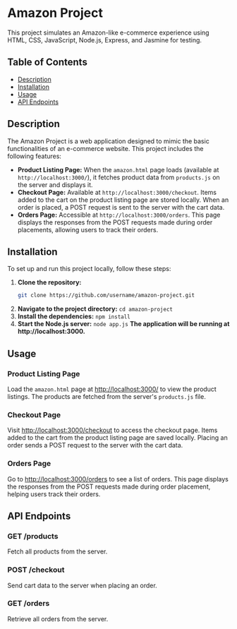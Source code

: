 # Amazon Project

This project simulates an Amazon-like e-commerce experience using HTML, CSS, JavaScript, Node.js, Express, and Jasmine for testing.

## Table of Contents
- [Description](#description)
- [Installation](#installation)
- [Usage](#usage)
- [API Endpoints](#api-endpoints)

## Description

The Amazon Project is a web application designed to mimic the basic functionalities of an e-commerce website. This project includes the following features:

- **Product Listing Page:** When the `amazon.html` page loads (available at `http://localhost:3000/`), it fetches product data from `products.js` on the server and displays it.
- **Checkout Page:** Available at `http://localhost:3000/checkout`. Items added to the cart on the product listing page are stored locally. When an order is placed, a POST request is sent to the server with the cart data.
- **Orders Page:** Accessible at `http://localhost:3000/orders`. This page displays the responses from the POST requests made during order placements, allowing users to track their orders.

## Installation

To set up and run this project locally, follow these steps:

1. **Clone the repository:**
   ```bash
   git clone https://github.com/username/amazon-project.git
2. **Navigate to the project directory:**
   `cd amazon-project`
3. **Install the dependencies:**
   `npm install`
4. **Start the Node.js server:**
   `node app.js`
**The application will be running at http://localhost:3000.**

## Usage

### Product Listing Page
Load the `amazon.html` page at [http://localhost:3000/](http://localhost:3000/) to view the product listings. The products are fetched from the server's `products.js` file.

### Checkout Page
Visit [http://localhost:3000/checkout](http://localhost:3000/checkout) to access the checkout page. Items added to the cart from the product listing page are saved locally. Placing an order sends a POST request to the server with the cart data.

### Orders Page
Go to [http://localhost:3000/orders](http://localhost:3000/orders) to see a list of orders. This page displays the responses from the POST requests made during order placement, helping users track their orders.

## API Endpoints

### GET /products
Fetch all products from the server.

### POST /checkout
Send cart data to the server when placing an order.

### GET /orders
Retrieve all orders from the server.

